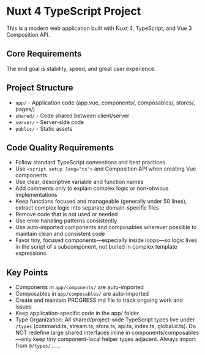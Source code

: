 # Nuxt 4 TypeScript Project

This is a modern web application built with Nuxt 4, TypeScript, and Vue 3 Composition API.

## Core Requirements
The end goal is stability, speed, and great user experience.

## Project Structure
- `app/` - Application code (app.vue, components/, composables/, stores/, pages/)
- `shared/` - Code shared between client/server
- `server/` - Server-side code
- `public/` - Static assets

## Code Quality Requirements
- Follow standard TypeScript conventions and best practices
- Use `<script setup lang="ts">` and Composition API when creating Vue components
- Use clear, descriptive variable and function names
- Add comments only to explain complex logic or non-obvious implementations
- Keep functions focused and manageable (generally under 50 lines), extract complex logic into separate domain-specific files
- Remove code that is not used or needed
- Use error handling patterns consistently
- Use auto-imported components and composables wherever possible to maintain clean and consistent code
- Favor tiny, focused components—especially inside loops—so logic lives in the script of a subcomponent, not buried in complex template expressions.

## Key Points
- Components in `app/components/` are auto-imported
- Composables in `app/composables/` are auto-imported
- Create and maintain PROGRESS.md file to track ongoing work and issues
- Keep application-specific code in the app/ folder
- Type Organization: All shared/project-wide TypeScript types live under `/types` (command.ts, stream.ts, store.ts, api.ts, index.ts, global.d.ts). Do NOT redefine large shared interfaces inline in components/composables—only keep tiny component-local helper types adjacent. Always import from `@/types/...`.
